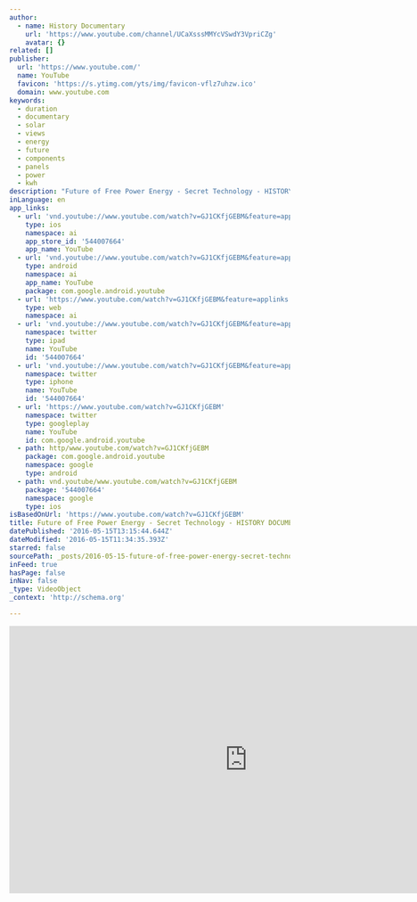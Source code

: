 ```yaml
---
author:
  - name: History Documentary
    url: 'https://www.youtube.com/channel/UCaXsssMMYcVSwdY3VpriCZg'
    avatar: {}
related: []
publisher:
  url: 'https://www.youtube.com/'
  name: YouTube
  favicon: 'https://s.ytimg.com/yts/img/favicon-vflz7uhzw.ico'
  domain: www.youtube.com
keywords:
  - duration
  - documentary
  - solar
  - views
  - energy
  - future
  - components
  - panels
  - power
  - kwh
description: "Future of Free Power Energy - Secret Technology - HISTORY DOCUMENTARY Solar panel refers to a panel designed to take in the sunlight's rays as a source of power for generating electricity or home heating. A PV component is a packaged, attached setting up of commonly 6 × 10 solar cells."
inLanguage: en
app_links:
  - url: 'vnd.youtube://www.youtube.com/watch?v=GJ1CKfjGEBM&feature=applinks'
    type: ios
    namespace: ai
    app_store_id: '544007664'
    app_name: YouTube
  - url: 'vnd.youtube://www.youtube.com/watch?v=GJ1CKfjGEBM&feature=applinks'
    type: android
    namespace: ai
    app_name: YouTube
    package: com.google.android.youtube
  - url: 'https://www.youtube.com/watch?v=GJ1CKfjGEBM&feature=applinks'
    type: web
    namespace: ai
  - url: 'vnd.youtube://www.youtube.com/watch?v=GJ1CKfjGEBM&feature=applinks'
    namespace: twitter
    type: ipad
    name: YouTube
    id: '544007664'
  - url: 'vnd.youtube://www.youtube.com/watch?v=GJ1CKfjGEBM&feature=applinks'
    namespace: twitter
    type: iphone
    name: YouTube
    id: '544007664'
  - url: 'https://www.youtube.com/watch?v=GJ1CKfjGEBM'
    namespace: twitter
    type: googleplay
    name: YouTube
    id: com.google.android.youtube
  - path: http/www.youtube.com/watch?v=GJ1CKfjGEBM
    package: com.google.android.youtube
    namespace: google
    type: android
  - path: vnd.youtube/www.youtube.com/watch?v=GJ1CKfjGEBM
    package: '544007664'
    namespace: google
    type: ios
isBasedOnUrl: 'https://www.youtube.com/watch?v=GJ1CKfjGEBM'
title: Future of Free Power Energy - Secret Technology - HISTORY DOCUMENTARY
datePublished: '2016-05-15T13:15:44.644Z'
dateModified: '2016-05-15T11:34:35.393Z'
starred: false
sourcePath: _posts/2016-05-15-future-of-free-power-energy-secret-technology-history-do.md
inFeed: true
hasPage: false
inNav: false
_type: VideoObject
_context: 'http://schema.org'

---
```

<iframe src="https://cdn.embedly.com/widgets/media.html?src=https%3A%2F%2Fwww.youtube.com%2Fembed%2FGJ1CKfjGEBM%3Ffeature%3Doembed&amp;url=http%3A%2F%2Fwww.youtube.com%2Fwatch%3Fv%3DGJ1CKfjGEBM&amp;image=https%3A%2F%2Fi.ytimg.com%2Fvi%2FGJ1CKfjGEBM%2Fhqdefault.jpg&amp;key=b7d04c9b404c499eba89ee7072e1c4f7&amp;type=text%2Fhtml&amp;schema=youtube" width="854" height="480" scrolling="no" frameborder="0" allowfullscreen="" style=""></iframe>